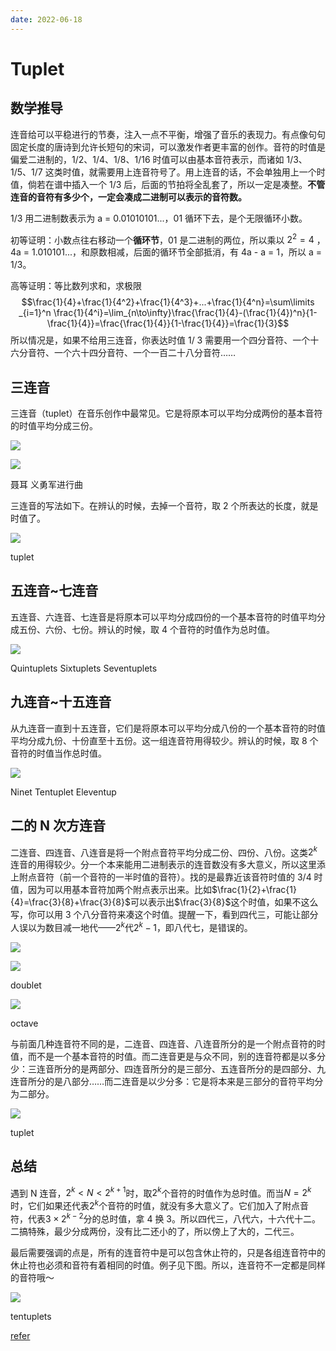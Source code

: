 ```yaml
---
date: 2022-06-18
---
```


# Tuplet

## 数学推导

连音给可以平稳进行的节奏，注入一点不平衡，增强了音乐的表现力。有点像句句固定长度的唐诗到允许长短句的宋词，可以激发作者更丰富的创作。音符的时值是偏爱二进制的，1/2、1/4、1/8、1/16 时值可以由基本音符表示，而诸如 1/3、1/5、1/7 这类时值，就需要用上连音符号了。用上连音的话，不会单独用上一个时值，倘若在谱中插入一个 1/3 后，后面的节拍将全乱套了，所以一定是凑整。**不管连音的音符有多少个，一定会凑成二进制可以表示的音符数。**

1/3 用二进制数表示为 a = 0.01010101...，01 循环下去，是个无限循环小数。

初等证明：小数点往右移动一个**循环节**，01 是二进制的两位，所以乘以 $2^2=4$ ，4a = 1.010101...，和原数相减，后面的循环节全部抵消，有 4a - a = 1，所以 a = 1/3。

高等证明：等比数列求和，求极限
$$\frac{1}{4}+\frac{1}{4^2}+\frac{1}{4^3}+...+\frac{1}{4^n}=\sum\limits _{i=1}^n \frac{1}{4^i}=\lim_{n\to\infty}\frac{\frac{1}{4}-(\frac{1}{4})^n}{1-\frac{1}{4}}=\frac{\frac{1}{4}}{1-\frac{1}{4}}=\frac{1}{3}$$
所以情况是，如果不给用三连音，你表达时值 1/ 3 需要用一个四分音符、一个十六分音符、一个六十四分音符、一个一百二十八分音符……

## 三连音

三连音（tuplet）在音乐创作中最常见。它是将原本可以平均分成两份的基本音符的时值平均分成三份。

![](/art/jstcxjbw.png)

![](/art/guoge.png)

聂耳 义勇军进行曲

三连音的写法如下。在辨认的时候，去掉一个音符，取 2 个所表达的长度，就是时值了。

![](/art/tuplet.png)

tuplet

## 五连音~七连音

五连音、六连音、七连音是将原本可以平均分成四份的一个基本音符的时值平均分成五份、六份、七份。辨认的时候，取 4 个音符的时值作为总时值。

![](/art/quintuplets.png)

Quintuplets Sixtuplets Seventuplets

## 九连音~十五连音

从九连音一直到十五连音，它们是将原本可以平均分成八份的一个基本音符的时值平均分成九份、十份直至十五份。这一组连音符用得较少。辨认的时候，取 8 个音符的时值当作总时值。

![](/art/Ninet.png)

Ninet Tentuplet Eleventup

## 二的 N 次方连音

二连音、四连音、八连音是将一个附点音符平均分成二份、四份、八份。这类$2^k$连音的用得较少。分一个本来能用二进制表示的连音数没有多大意义，所以这里添上附点音符（前一个音符的一半时值的音符）。找的是最靠近该音符时值的 3/4 时值，因为可以用基本音符加两个附点表示出来。比如$\frac{1}{2}+\frac{1}{4}=\frac{3}{8}+\frac{3}{8}$可以表示出$\frac{3}{8}$这个时值，如果不这么写，你可以用 3 个八分音符来凑这个时值。提醒一下，看到四代三，可能让部分人误以为数目减一地代——$2^k$代$2^k-1$，即八代七，是错误的。

![](/art/doublet.png)

![](/art/lsmd0c6l.png)

doublet

![](/art/octave.jpg)

octave

与前面几种连音符不同的是，二连音、四连音、八连音所分的是一个附点音符的时值，而不是一个基本音符的时值。而二连音更是与众不同，别的连音符都是以多分少：三连音所分的是两部分、四连音所分的是三部分、五连音所分的是四部分、九连音所分的是八部分……而二连音是以少分多：它是将本来是三部分的音符平均分为二部分。

![](/art/tuplet2.png)

tuplet

## 总结

遇到 N 连音，$2^k<N<2^{k+1}$时，取$2^k$个音符的时值作为总时值。而当$N=2^k$时，它们如果还代表$2^k$个音符的时值，就没有多大意义了。它们加入了附点音符，代表$3\times2^{k-2}$分的总时值，拿 4 换 3。所以四代三，八代六，十六代十二。二搞特殊，最少分成两份，没有比二还小的了，所以傍上了大的，二代三。

最后需要强调的点是，所有的连音符中是可以包含休止符的，只是各组连音符中的休止符也必须和音符有着相同的时值。例子见下图。所以，连音符不一定都是同样的音符哦～

![](/art/tentuplets.png)

tentuplets

[refer](https://www.zhihu.com/question/430146103/answer/1574796977)
